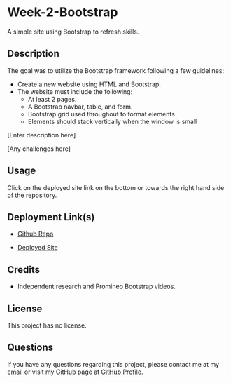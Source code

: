 # Week-2-Bootstrap
A simple site using Bootstrap to refresh skills.

## Description

The goal was to utilize the Bootstrap framework following a few guidelines: 

- Create a new website using HTML and Bootstrap. 
- The website must include the following:
    - At least 2 pages.
    - A Bootstrap navbar, table, and form.
    - Bootstrap grid used throughout to format elements
    - Elements should stack vertically when the window is small

[Enter description here]

[Any challenges here]

## Usage

Click on the deployed site link on the bottom or towards the right hand side of the repository. 

## Deployment Link(s)

- [Github Repo](https://github.com/Exo-MDR-CD2000/Week-2-Bootstrap)

- [Deployed Site](WIP) 

## Credits

- Independent research and Promineo Bootstrap videos.


## License
This project has no license.

## Questions
If you have any questions regarding this project, please contact me at my [email](joseguillen587@yahoo.com) or visit my GitHub page at [GitHub Profile](https://github.com/Exo-MDR-CD2000).
